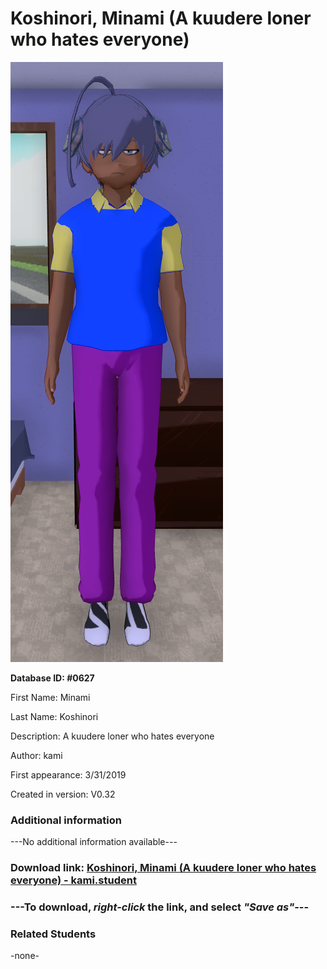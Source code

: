 # Koshinori, Minami (A kuudere loner who hates everyone)

<img src="../../Files/Images/Koshinori, Minami (A kuudere loner who hates everyone).png" title="Koshinori, Minami (A kuudere loner who hates everyone) - kami">

**Database ID: #0627**

First Name: Minami

Last Name: Koshinori

Description: A kuudere loner who hates everyone

Author: kami

First appearance: 3/31/2019

Created in version: V0.32

### Additional information

---No additional information available---

### Download link: <a href="https://raw.githubusercontent.com/Arbiter1223/Daigaku-Gurashi-Custom-Students/master/Files/Student%20Files/Koshinori%2C%20Minami%20(A%20kuudere%20loner%20who%20hates%20everyone)%20-%20kami.student">Koshinori, Minami (A kuudere loner who hates everyone) - kami.student</a>

### ---**To download, _right-click_ the link, and select _"Save as"_**---

### Related Students

-none-
